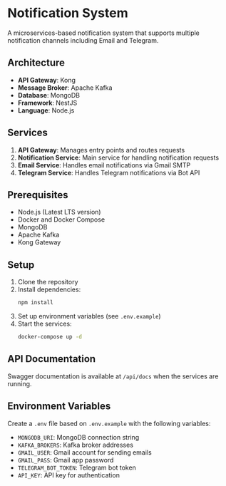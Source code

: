 # Notification System

A microservices-based notification system that supports multiple notification channels including Email and Telegram.

## Architecture

- **API Gateway**: Kong
- **Message Broker**: Apache Kafka
- **Database**: MongoDB
- **Framework**: NestJS
- **Language**: Node.js

## Services

1. **API Gateway**: Manages entry points and routes requests
2. **Notification Service**: Main service for handling notification requests
3. **Email Service**: Handles email notifications via Gmail SMTP
4. **Telegram Service**: Handles Telegram notifications via Bot API

## Prerequisites

- Node.js (Latest LTS version)
- Docker and Docker Compose
- MongoDB
- Apache Kafka
- Kong Gateway

## Setup

1. Clone the repository
2. Install dependencies:
   ```bash
   npm install
   ```
3. Set up environment variables (see `.env.example`)
4. Start the services:
   ```bash
   docker-compose up -d
   ```

## API Documentation

Swagger documentation is available at `/api/docs` when the services are running.

## Environment Variables

Create a `.env` file based on `.env.example` with the following variables:

- `MONGODB_URI`: MongoDB connection string
- `KAFKA_BROKERS`: Kafka broker addresses
- `GMAIL_USER`: Gmail account for sending emails
- `GMAIL_PASS`: Gmail app password
- `TELEGRAM_BOT_TOKEN`: Telegram bot token
- `API_KEY`: API key for authentication 